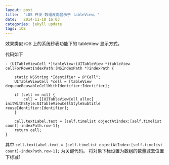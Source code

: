 ```yaml
---
layout: post
title:  "iOS 开发-数组反向显示于 tableView。"
date:   2014-11-18 16:03
categories: jekyll update
tags: iOS
---
```



效果类似 iOS 上的系统秒表功能下的 tableView 显示方式。

代码如下

```
- (UITableViewCell *)tableView:(UITableView *)tableView cellForRowAtIndexPath:(NSIndexPath *)indexPath {

    static NSString *Identifier = @"Cell";
    UITableViewCell *cell = [tableView dequeueReusableCellWithIdentifier:Identifier];

    if (cell == nil) {
        cell = [[UITableViewCell alloc] initWithStyle:UITableViewCellStyleSubtitle reuseIdentifier:Identifier];
    }

    cell.textLabel.text = [self.timelist objectAtIndex:[self.timelist count]-indexPath.row-1];
    return cell;
}
```

其中
`cell.textLabel.text = [self.timelist objectAtIndex:[self.timelist count]-indexPath.row-1];`
为关键代码。
将对象下标设置为数组的数量减去位置下标减1